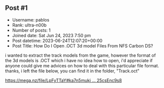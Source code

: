 ## Post #1
- Username: pablos
- Rank: ultra-n00b
- Number of posts: 1
- Joined date: Sat Jun 24, 2023 7:50 pm
- Post datetime: 2023-06-24T12:07:20+00:00
- Post Title: How Do I Open .OCT 3d model Files From NFS Carbon DS?

i wanted to extract the track models from the game, however the format of the 3d models is .OCT which i have no idea how to open, i'd appreciate if anyone could give me advices on how to deal with this particular file format. thanks, i left the file below, you can find it in the folder, "Track.oct"


[https://mega.nz/file/LpFyTTaY#ka7n5mukj ... 25csEnc9s8](https://mega.nz/file/LpFyTTaY#ka7n5mukjtswdzeWwhx6jTATT_T8DEOSu25csEnc9s8)
